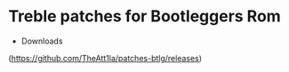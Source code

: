 # Treble patches for Bootleggers Rom

- Downloads 

(https://github.com/TheAtt1la/patches-btlg/releases)
